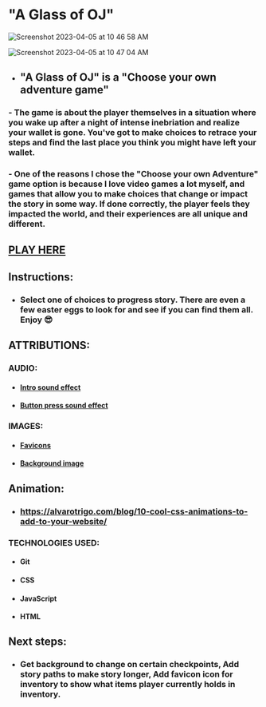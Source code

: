 # "A Glass of OJ"

![Screenshot 2023-04-05 at 10 46 58 AM](https://user-images.githubusercontent.com/110790998/230509364-3df46b40-5a66-4bae-b033-f00671f62ddf.jpg)

![Screenshot 2023-04-05 at 10 47 04 AM](https://user-images.githubusercontent.com/110790998/230509489-f938969d-5895-4b60-84f8-4b070489aa80.jpg)






- ## "A Glass of OJ" is a "Choose your own adventure game"
 ### - The game is about the player themselves in a situation where you wake up after a night of intense inebriation and realize your wallet is gone. You've got to make choices to retrace your steps and find the last place you think you might have left your wallet.
### - One of the reasons I chose the "Choose your own Adventure" game option is because I love video games a lot myself, and games that allow you to make choices that change or impact the story in some way. If done correctly, the player feels they impacted the world, and their experiences are all unique and different. 

## [PLAY HERE](https://lucent-duckanoo-b36e0a.netlify.app)

## Instructions: 
- ### Select one of choices to progress story. There are even a few easter eggs to look for and see if you can find them all. Enjoy 😎

## ATTRIBUTIONS:

### AUDIO:

- #### [Intro sound effect](https://youtu.be/6rYbOOU3tes)

- #### [Button press sound effect](https://youtu.be/tVJmvlNf_wk)

### IMAGES: 

- #### [Favicons]("https://www.favicon.cc")

- #### [Background image](https://i.ytimg.com/vi/QVEBrnlCDik/maxresdefault.jpg)

## Animation:  
- ### https://alvarotrigo.com/blog/10-cool-css-animations-to-add-to-your-website/

### TECHNOLOGIES USED:

- #### Git
- #### CSS
- #### JavaScript
- #### HTML

## Next steps:
- ### Get background to change on certain checkpoints, Add story paths to make story longer, Add favicon icon for inventory to show what items player currently holds in inventory.

